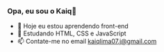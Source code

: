 ### Opa, eu sou o Kaiq👋

- 🔭 Hoje eu estou aprendendo front-end
- 🌱 Estudando HTML, CSS e JavaScript
- 📫 Contate-me no email kaiqlima07.j@gmail.com
